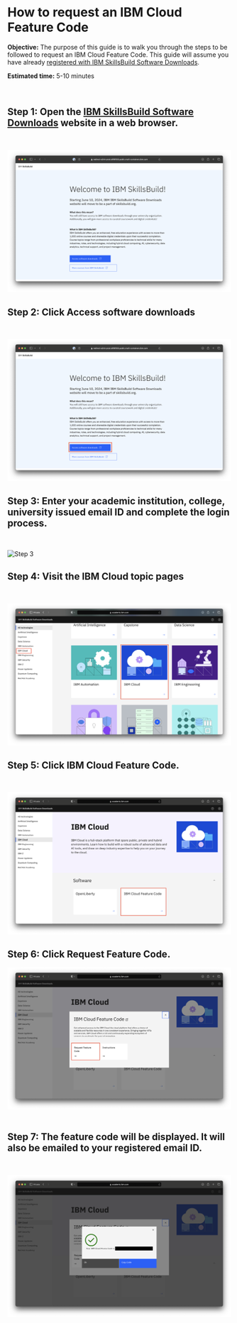 # How to request an IBM Cloud Feature Code 

**Objective:** The purpose of this guide is to walk you through the steps to be followed to request an IBM Cloud Feature Code.  This guide will assume you have already [registered with IBM SkillsBuild Software Downloads](/academic-initiative/how-to/How-to-register-with-the-IBM-Academic-Initiative/readme.md).

**Estimated time:** 5-10 minutes

 
## Step 1: Open the [IBM SkillsBuild Software Downloads](https://ibm.com/academic) website in a web browser.
<br />

![Step 1](images/step1n.png)

## Step 2: Click **Access software downloads**
<br />

![Step 2](images/step2n.png) 
 
## Step 3: Enter your academic institution, college, university issued email ID and complete the login process.
<br />

![Step 3](images/step3.png)  

## Step 4: Visit the  IBM Cloud topic pages
<br />

![Step 4](images/step4ncloud.png)  
 
## Step 5: Click **IBM Cloud Feature Code.** 
<br />

![Step 6](images/step6ncloud.png)  

## Step 6: Click **Request Feature Code.**
![Step 7](images/step7ncloud.png)    
 
## Step 7: The feature code will be displayed.  It will also be emailed to your registered email ID.
<br />

![Step 8](images/step8ncloud.png)